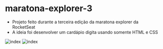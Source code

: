 # maratona-explorer-3
* Projeto feito durante a terceira edição da maratona explorer da RocketSeat
* A ideia foi desenvolver um cardápio digita usando somente HTML e CSS


![index](https://user-images.githubusercontent.com/102264203/183929963-5dbba522-50f7-471b-b85e-0bd1c868d807.png)
![index](https://user-images.githubusercontent.com/102264203/183930199-a8c05f2f-f77d-4e44-8fc4-d4d05ea33929.png)
